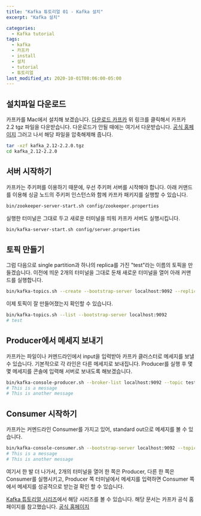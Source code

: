 ```yaml
---
title: "Kafka 튜토리얼 01 - Kafka 설치"
excerpt: "Kafka 설치"

categories:
  - Kafka tutorial
tags:
  - kafka
  - 카프카
  - install
  - 설치
  - tutorial
  - 튜토리얼
last_modified_at: 2020-10-01T08:06:00-05:00
---
```


## 설치파일 다운로드
카프카를 Mac에서 설치해 보겠습니다. [다운로드 카프카](https://archive.apache.org/dist/kafka/2.2.0/kafka_2.12-2.2.0.tgz) 위 링크를 클릭해서 카프카 2.2 tgz 파일을 다운받습니다. 다운로드가 안될 때에는 여기서 다운받습니다. [공식 홈페이지](https://www.apache.org/dyn/closer.cgi?path=/kafka/2.2.0/kafka_2.12-2.2.0.tgz) 그러고 나서 해당 파일을 압축해제해 줍니다.
```bash
tar -xzf kafka_2.12-2.2.0.tgz
cd kafka_2.12-2.2.0
```

## 서버 시작하기
카프카는 주키퍼를 이용하기 때문에, 우선 주키퍼 서버를 시작해야 합니다. 아래 커맨드를 이용해 싱글 노드의 주키퍼 인스턴스와 함께 카프카 패키지를 실행할 수 있습니다.
```bash
bin/zookeeper-server-start.sh config/zookeeper.properties
```
실행한 터미널은 그대로 두고 새로운 터미널을 띄워 카프카 서버도 실행시킵니다.
```bash
bin/kafka-server-start.sh config/server.properties
```

## 토픽 만들기
그럼 다음으로 single partition과 하나의 replica를 가진 "test"라는 이름의 토픽을 만들겠습니다.
이전에 띄운 2개의 터미널을 그대로 둔채 새로운 터미널을 열어 아래 커맨드를 실행합니다.
```bash
bin/kafka-topics.sh --create --bootstrap-server localhost:9092 --replication-factor 1 --partitions 1 --topic test
```
이제 토픽이 잘 만들어졌는지 확인할 수 있습니다.
```bash
bin/kafka-topics.sh --list --bootstrap-server localhost:9092
# test
```

## Producer에서 메세지 보내기
카프카는 파일이나 커멘드라인에서 input을 입력받아 카프카 클러스터로 메세지를 보낼 수 있습니다. 기본적으로 각 라인은 다른 메세지로 보내집니다.
Producer를 실행 후 몇몇 메세지를 콘솔에 입력해 서버로 보내도록 해보겠습니다.
```bash
bin/kafka-console-producer.sh --broker-list localhost:9092 --topic test
# This is a message
# This is another message
```

## Consumer 시작하기
카프카는 커멘드라인 Consumer를 가지고 있어, standard out으로 메세지를 볼 수 있습니다.
```bash
bin/kafka-console-consumer.sh --bootstrap-server localhost:9092 --topic test --from-beginning
# This is a message
# This is another message
```

여기서 한 발 더 나가서, 2개의 터미널을 열어 한 쪽은 Producer, 다른 한 쪽은 Consumer를 실행시키고, Producer 쪽 터미널에서 메세지를 입력하면 Consumer 쪽에서 메세지를 성공적으로 받는걸 확인 할 수 있습니다.

[Kafka 튜토리얼 시리즈](https://redmoons.github.io/categories/#kafka-tutorial)에서 해당 시리즈를 볼 수 있습니다.
해당 문서는 카프카 공식 홈페이지를 참고했습니다. [공식 홈페이지](https://kafka.apache.org/22/documentation.html#quickstart)